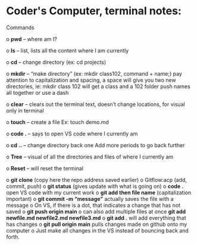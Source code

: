 # Coder's Computer, terminal notes:

Commands

o	**pwd** – where am I?

o	**ls** – list, lists all the content where I am currently

o	**cd** – change directory (ex: cd projects)

o	**mkdir** – “make directory” (ex: mkdir class102, command + name;)
  	pay attention to capitalization and spacing, a space will give you two new directories, ie: mkdir class 102 will get a class and a 102 folder
  	push names all together or use a dash
    
o	**clear** – clears out the terminal text, doesn’t change locations, for visual only in terminal

o	**touch** – create a file
  	Ex: touch demo.md
    
o	**code .** – says to open VS code where I currently am

o	**cd ..** – change directory back one
 	Add more periods to go back further
  
o	**Tree** – visual of all the directories and files of where I currently am

o	**Reset** – will reset the terminal

o	 **git clone** (copy here the repo address saved earlier)
o	 Gitflow:acp (add, commit, push)
o	 **git status** (gives update with what is going on)
o	 **code .** open VS code with my current work
o	 **git add then file name** (capitalization important)
o	 **git commit -m “message”** actually saves the file with a message
o	 On VS, if there is a dot, that indicates a change that has not saved
o	 **git push origin main** 
o	can also add multiple files at once  **git add newfile.md newfile2.md newfile3.md**
o	**git add .** will add everything that has changes
o	**git pull origin main** pulls changes made on github onto my computer
o	Just make all changes in the VS instead of bouncing back and forth.


